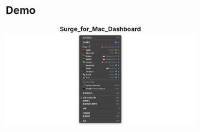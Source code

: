 # Demo

<h3 align="center">
    Surge_for_Mac_Dashboard
    </br>
    <img src=./Surge_for_Mac_Dashboard_Demo.png>
</h3>
